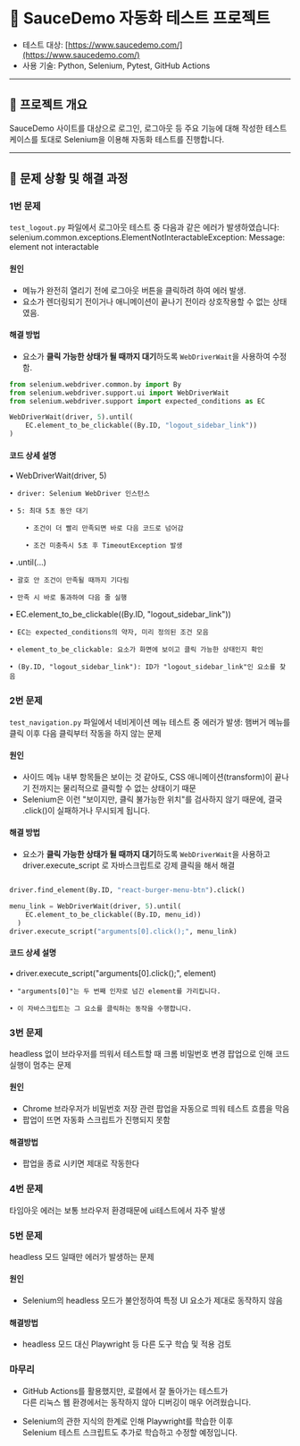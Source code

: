# 🧪 SauceDemo 자동화 테스트 프로젝트

- 테스트 대상: [https://www.saucedemo.com/](https://www.saucedemo.com/)
- 사용 기술: Python, Selenium, Pytest, GitHub Actions

---

## 📂 프로젝트 개요

SauceDemo 사이트를 대상으로 로그인, 로그아웃 등 주요 기능에 대해 작성한 테스트 케이스를 토대로 Selenium을 이용해 자동화 테스트를 진행합니다.

---

## 🐞 문제 상황 및 해결 과정

### 1번 문제

`test_logout.py` 파일에서 로그아웃 테스트 중 다음과 같은 에러가 발생하였습니다:
selenium.common.exceptions.ElementNotInteractableException: Message: element not interactable

#### 원인

- 메뉴가 완전히 열리기 전에 로그아웃 버튼을 클릭하려 하여 에러 발생.
- 요소가 렌더링되기 전이거나 애니메이션이 끝나기 전이라 상호작용할 수 없는 상태였음.

#### 해결 방법

- 요소가 **클릭 가능한 상태가 될 때까지 대기**하도록 `WebDriverWait`을 사용하여 수정함.

```python
from selenium.webdriver.common.by import By
from selenium.webdriver.support.ui import WebDriverWait
from selenium.webdriver.support import expected_conditions as EC

WebDriverWait(driver, 5).until(
    EC.element_to_be_clickable((By.ID, "logout_sidebar_link"))
)
```

#### 코드 상세 설명

• WebDriverWait(driver, 5)

    • driver: Selenium WebDriver 인스턴스

    • 5: 최대 5초 동안 대기

        • 조건이 더 빨리 만족되면 바로 다음 코드로 넘어감

        • 조건 미충족시 5초 후 TimeoutException 발생

• .until(...)

    • 괄호 안 조건이 만족될 때까지 기다림

    • 만족 시 바로 통과하여 다음 줄 실행

• EC.element_to_be_clickable((By.ID, "logout_sidebar_link"))

    • EC는 expected_conditions의 약자, 미리 정의된 조건 모음

    • element_to_be_clickable: 요소가 화면에 보이고 클릭 가능한 상태인지 확인

    • (By.ID, "logout_sidebar_link"): ID가 "logout_sidebar_link"인 요소를 찾음

### 2번 문제

`test_navigation.py` 파일에서 네비게이션 메뉴 테스트 중 에러가 발생:
햄버거 메뉴를 클릭 이후 다음 클릭부터 작동을 하지 않는 문제

#### 원인

- 사이드 메뉴 내부 항목들은 보이는 것 같아도, CSS 애니메이션(transform)이 끝나기 전까지는 물리적으로 클릭할 수 없는 상태이기 때문
- Selenium은 이런 "보이지만, 클릭 불가능한 위치"를 검사하지 않기 때문에, 결국 .click()이 실패하거나 무시되게 됩니다.

#### 해결 방법

- 요소가 **클릭 가능한 상태가 될 때까지 대기**하도록 `WebDriverWait`을 사용하고 driver.execute_script 로 자바스크립트로 강제 클릭을 해서 해결

```python

driver.find_element(By.ID, "react-burger-menu-btn").click()

menu_link = WebDriverWait(driver, 5).until(
    EC.element_to_be_clickable((By.ID, menu_id))
  )
driver.execute_script("arguments[0].click();", menu_link)

```

#### 코드 상세 설명

• driver.execute_script("arguments[0].click();", element)

    • "arguments[0]"는 두 번째 인자로 넘긴 element를 가리킵니다.

    • 이 자바스크립트는 그 요소를 클릭하는 동작을 수행합니다.

### 3번 문제

headless 없이 브라우저를 띄워서 테스트할 때 크롬 비밀번호 변경 팝업으로 인해 코드 실행이 멈추는 문제

#### 원인

- Chrome 브라우저가 비밀번호 저장 관련 팝업을 자동으로 띄워 테스트 흐름을 막음
- 팝업이 뜨면 자동화 스크립트가 진행되지 못함

#### 해결방법

- 팝업을 종료 시키면 제대로 작동한다

### 4번 문제

타임아웃 에러는 보통 브라우저 환경때문에 ui테스트에서 자주 발생

### 5번 문제

headless 모드 일때만 에러가 발생하는 문제

#### 원인

- Selenium의 headless 모드가 불안정하여 특정 UI 요소가 제대로 동작하지 않음

#### 해결방법

- headless 모드 대신 Playwright 등 다른 도구 학습 및 적용 검토

### 마무리

- GitHub Actions를 활용했지만, 로컬에서 잘 돌아가는 테스트가  
  다른 리눅스 웹 환경에서는 동작하지 않아 디버깅이 매우 어려웠습니다.

- Selenium의 관한 지식의 한계로 인해 Playwright를 학습한 이후  
  Selenium 테스트 스크립트도 추가로 학습하고 수정할 예정입니다.
